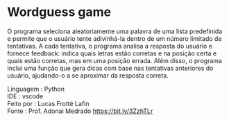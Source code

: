 #  Wordguess game

O programa seleciona aleatoriamente uma palavra de uma lista predefinida e permite que o usuário tente adivinhá-la dentro de um número limitado de tentativas. A cada tentativa, o programa analisa a resposta do usuário e fornece feedback: indica quais letras estão corretas e na posição certa e quais estão corretas, mas em uma posição errada. Além disso, o programa inclui uma função que gera dicas com base nas tentativas anteriores do usuário, ajudando-o a se aproximar da resposta correta.

Linguagem : Python <br>
IDE : vscode <br>
Feito por : Lucas Frotté Lafin <br>
Fonte : Prof. Adonai Medrado https://bit.ly/3ZzhTLr <br>

